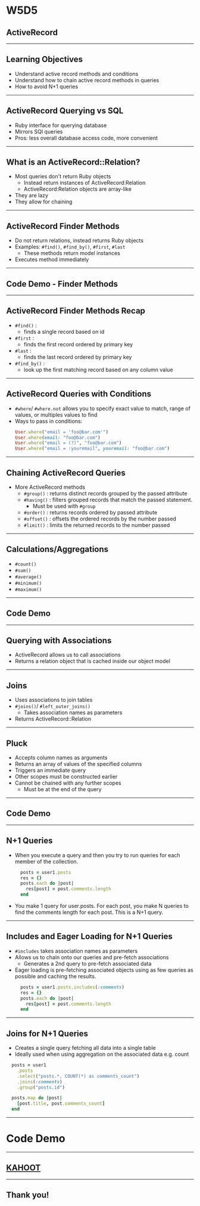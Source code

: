# W5D5
## ActiveRecord

---

## Learning Objectives

- Understand active record methods and conditions
- Understand how to chain active record methods in queries
- How to avoid N+1 queries

---

## ActiveRecord Querying vs SQL

+ Ruby interface for querying database
+ Mirrors SQl queries
+ Pros: less overall database access code, more convenient

---

## What is an ActiveRecord::Relation?

+ Most queries don't return Ruby objects
  + Instead return instances of ActiveRecord:Relation
  + ActiveRecord:Relation objects are array-like
+ They are lazy
+ They allow for chaining

---

## ActiveRecord Finder Methods 

+ Do not return relations, instead returns Ruby objects
+ Examples: `#find()`, `#find_by()`, `#first`, `#last` 
  + These methods return model instances
+ Executes method immediately

---

## Code Demo - Finder Methods

---

## ActiveRecord Finder Methods Recap

+ `#find()` :
  - finds a single record based on id
+ `#first` :
  - finds the first record ordered by primary key
+ `#last` :
  - finds the last record ordered by primary key
+ `#find_by()` :
  - look up the first matching record based on any column value

---

## ActiveRecord Queries with Conditions

+ `#where`/ `#where.not` allows you to specify exact value to match, range of values, or multiples values to find
+ Ways to pass in conditions:
  ```ruby
  User.where("email = 'foo@bar.com'")
  User.where(email: "foo@bar.com")
  User.where("email = (?)", "foo@bar.com")
  User.where("email = :youremail", youremail: "foo@bar.com")
  ```

---

## Chaining ActiveRecord Queries

+ More ActiveRecord methods
  + `#group()` : returns distinct records grouped by the passed attribute
  + `#having()` : filters grouped records that match the passed statement. 
  	+ Must be used with `#group`
  + `#order()` : returns records ordered by passed attribute
  + `#offset()` : offsets the ordered records by the number passed
  + `#limit()` : limits the returned records to the number passed

---

## Calculations/Aggregations

+ `#count()`
+ `#sum()`
+ `#average()`
+ `#minimum()`
+ `#maximum()`

---

## Code Demo

---

## Querying with Associations

+ ActiveRecord allows us to call associations 
+ Returns a relation object that is cached inside our object model

---

## Joins

+ Uses associations to join tables
+ `#joins()`/ `#left_outer_joins()` 
	+ Takes association names as parameters
+ Returns ActiveRecord::Relation

---

## Pluck

+ Accepts column names as arguments
+ Returns an array of values of the specified columns
+ Triggers an immediate query
+ Other scopes must be constructed earlier
+ Cannot be chained with any further scopes 
  + Must be at the end of the query

---

## Code Demo

---

## N+1 Queries

+ When you execute a query and then you try to run queries for each member of the collection. 
  ```ruby
    posts = user1.posts
    res = {}
    posts.each do |post|
      res[post] = post.comments.length
    end
  ```
+ You make 1 query for user.posts. For each post, you make N queries to find the comments length for each post. This is a N+1 query.

---

## Includes and Eager Loading for N+1 Queries

+ `#includes` takes association names as parameters
+ Allows us to chain onto our queries and pre-fetch associations
  + Generates a 2nd query to pre-fetch associated data
+ Eager loading is pre-fetching associated objects using as few queries as possible and caching the results.
  ```ruby
    posts = user1.posts.includes(:comments)
    res = {}
    posts.each do |post|
      res[post] = post.comments.length
    end
  ```

---

## Joins for N+1 Queries

+ Creates a single query fetching all data into a single table
+ Ideally used when using aggregation on the associated data e.g. count
```ruby
  posts = user1
    .posts
    .select("posts.*, COUNT(*) as comments_count")
    .joins(:comments)
    .group("posts.id")

  posts.map do |post|
    [post.title, post.comments_count]
  end

```

---

# Code Demo

---

## [KAHOOT](https://play.kahoot.it/#/?quizId=3aca0565-6d36-4d33-bd79-20c408ea0848)

---

## Thank you!